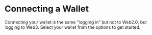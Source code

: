 # Connecting a Wallet

Connecting your wallet is the same “logging in” but not to Web2.0, but logging to Web3. Select your wallet from the options to get started.
